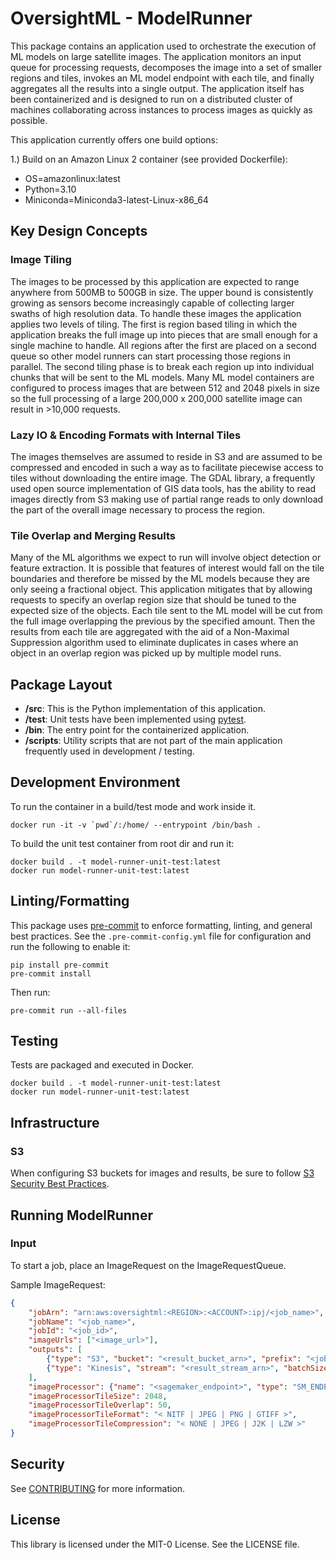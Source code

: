 # OversightML - ModelRunner

This package contains an application used to orchestrate the execution of ML models on large satellite images. The
application monitors an input queue for processing requests, decomposes the image into a set of smaller regions and
tiles, invokes an ML model endpoint with each tile, and finally aggregates all the results into a single output. The
application itself has been containerized and is designed to run on a distributed cluster of machines collaborating
across instances to process images as quickly as possible.

This application currently offers one build options:

1.) Build on an Amazon Linux 2 container (see provided Dockerfile):
* OS=amazonlinux:latest
* Python=3.10
* Miniconda=Miniconda3-latest-Linux-x86_64


## Key Design Concepts

### Image Tiling

The images to be processed by this application are expected to range anywhere from 500MB to 500GB in size. The upper
bound is consistently growing as sensors become increasingly capable of collecting larger swaths of high resolution
data. To handle these images the application applies two levels of tiling. The first is region based tiling in which the
application breaks the full image up into pieces that are small enough for a single machine to handle. All regions after
the first are placed on a second queue so other model runners can start processing those regions in parallel. The second
tiling phase is to break each region up into individual chunks that will be sent to the ML models. Many ML model
containers are configured to process images that are between 512 and 2048 pixels in size so the full processing of a
large 200,000 x 200,000 satellite image can result in >10,000 requests.

### Lazy IO & Encoding Formats with Internal Tiles

The images themselves are assumed to reside in S3 and are assumed to be compressed and encoded in such a way as to
facilitate piecewise access to tiles without downloading the entire image. The GDAL library, a frequently used open
source implementation of GIS data tools, has the ability to read images directly from S3 making use of partial range
reads to only download the part of the overall image necessary to process the region.

### Tile Overlap and Merging Results

Many of the ML algorithms we expect to run will involve object detection or feature extraction. It is possible that
features of interest would fall on the tile boundaries and therefore be missed by the ML models because they are only
seeing a fractional object. This application mitigates that by allowing requests to specify an overlap region size that
should be tuned to the expected size of the objects. Each tile sent to the ML model will be cut from the full image
overlapping the previous by the specified amount. Then the results from each tile are aggregated with the aid of a
Non-Maximal Suppression algorithm used to eliminate duplicates in cases where an object in an overlap region was picked
up by multiple model runs.

## Package Layout

* **/src**: This is the Python implementation of this application.
* **/test**: Unit tests have been implemented using [pytest](https://docs.pytest.org).
* **/bin**: The entry point for the containerized application.
* **/scripts**: Utility scripts that are not part of the main application frequently used in development / testing.

## Development Environment

To run the container in a build/test mode and work inside it.

```shell
docker run -it -v `pwd`/:/home/ --entrypoint /bin/bash .
```

To build the unit test container from root dir and run it:
```shell
docker build . -t model-runner-unit-test:latest
docker run model-runner-unit-test:latest
```

## Linting/Formatting

This package uses [pre-commit](https://github.com/pre-commit/pre-commit-hooks) to enforce formatting, linting, and 
general best practices. See the ``.pre-commit-config.yml`` file for configuration and run the following to enable it:
```
pip install pre-commit
pre-commit install
```

Then run:

```
pre-commit run --all-files
```

## Testing
Tests are packaged and executed in Docker.
```
docker build . -t model-runner-unit-test:latest
docker run model-runner-unit-test:latest
```

## Infrastructure

### S3
When configuring S3 buckets for images and results, be sure to follow [S3 Security Best Practices](https://docs.aws.amazon.com/AmazonS3/latest/userguide/security-best-practices.html).

## Running ModelRunner

### Input
To start a job, place an ImageRequest on the ImageRequestQueue.

Sample ImageRequest:
```json
{
    "jobArn": "arn:aws:oversightml:<REGION>:<ACCOUNT>:ipj/<job_name>",
    "jobName": "<job_name>",
    "jobId": "<job_id>",
    "imageUrls": ["<image_url>"],
    "outputs": [
        {"type": "S3", "bucket": "<result_bucket_arn>", "prefix": "<job_name>/"},
        {"type": "Kinesis", "stream": "<result_stream_arn>", "batchSize": 1000}
    ],
    "imageProcessor": {"name": "<sagemaker_endpoint>", "type": "SM_ENDPOINT"},
    "imageProcessorTileSize": 2048,
    "imageProcessorTileOverlap": 50,
    "imageProcessorTileFormat": "< NITF | JPEG | PNG | GTIFF >",
    "imageProcessorTileCompression": "< NONE | JPEG | J2K | LZW >"
}
```

## Security

See [CONTRIBUTING](CONTRIBUTING.md#security-issue-notifications) for more information.

## License

This library is licensed under the MIT-0 License. See the LICENSE file.

